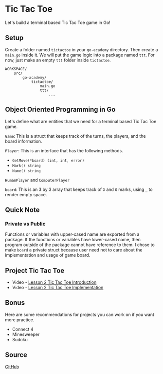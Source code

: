 # Tic Tac Toe

Let's build a terminal based Tic Tac Toe game in Go!

## Setup

Create a folder named `tictactoe` in your `go-academy` directory. Then create a `main.go` inside it. We will put the game logic into a package named `ttt`. For now, just make an empty `ttt` folder inside `tictactoe`.

```text
WORKSPACE/
    src/
        go-academy/
            tictactoe/
                main.go
                ttt/
                    ...
```

## Object Oriented Programming in Go

Let's define what are entities that we need for a terminal based Tic Tac Toe game.

`Game`: This is a struct that keeps track of the turns, the players, and the board information.

`Player`: This is an interface that has the following methods.

* `GetMove(*board) (int, int, error)`
* `Mark() string`
* `Name() string`

`HumanPlayer` and `ComputerPlayer`

`board`: This is an 3 by 3 array that keeps track of `X` and `O` marks, using `_` to render empty space.

## Quick Note

### Private vs Public

Functions or variables with upper-cased name are exported from a package. If the functions or variables have lower-cased name, then program outside of the package cannot have reference to them. I chose to make `board` a private struct because user need not to care about the implementation and usage of game board.

## Project Tic Tac Toe

* Video - [Lesson 2 Tic Tac Toe Introduction](https://youtu.be/CqsfJw4HJyA)
* Video - [Lesson 2 Tic Tac Toe Implementation](https://youtu.be/EgpXNBqmhP8)

## Bonus

Here are some recommendations for projects you can work on if you want more practice.

* Connect 4
* Minesweeper
* Sudoku

## Source

[GitHub](https://github.com/calvinfeng/go-academy/tree/master/tictactoe)

